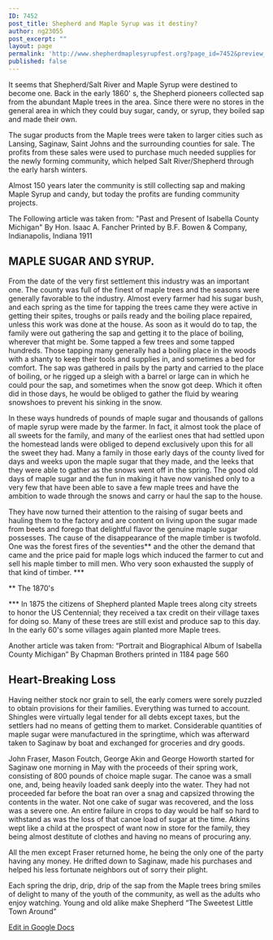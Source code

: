 ```yaml
---
ID: 7452
post_title: Shepherd and Maple Syrup was it destiny?
author: ng23055
post_excerpt: ""
layout: page
permalink: 'http://www.shepherdmaplesyrupfest.org?page_id=7452&preview_id=7452'
published: false
---
```

<p>It seems that Shepherd/Salt River and Maple Syrup were destined to become one. Back in the early 1860' s, the Shepherd pioneers collected sap from the abundant Maple trees in the area. Since there were no stores in the general area in which they could buy sugar, candy, or syrup, they boiled sap and made their own. </p>
<p>The sugar products from the Maple trees were taken to larger cities such as Lansing, Saginaw, Saint Johns and the surrounding counties for sale. The profits from these sales were used to purchase much needed supplies for the newly forming community, which helped Salt River/Shepherd through the early harsh winters. </p>
<p>Almost 150 years later the community is still collecting sap and making Maple Syrup and candy, but today the profits are funding community projects. </p>
<p>The Following article was taken from: "Past and Present of Isabella County Michigan" By Hon. Isaac A. Fancher Printed by B.F. Bowen & Company, Indianapolis, Indiana 1911 </p>
<h2>MAPLE SUGAR AND SYRUP. </h2>
<p>From the date of the very first settlement this industry was an important one. The county was full of the finest of maple trees and the seasons were generally favorable to the industry. Almost every farmer had his sugar bush, and each spring as the time for tapping the trees came they were active in getting their spites, troughs or pails ready and the boiling place repaired, unless this work was done at the house. As soon as it would do to tap, the family were out gathering the sap and getting it to the place of boiling, wherever that might be. Some tapped a few trees and some tapped hundreds. Those tapping many generally had a boiling place in the woods with a shanty to keep their tools and supplies in, and sometimes a bed for comfort. The sap was gathered in pails by the party and carried to the place of boiling, or he rigged up a sleigh with a barrel or large can in which he could pour the sap, and sometimes when the snow got deep. Which it often did in those days, he would be obliged to gather the fluid by wearing snowshoes to prevent his sinking in the snow. </p>
<p>In these ways hundreds of pounds of maple sugar and thousands of gallons of maple syrup were made by the farmer. In fact, it almost took the place of all sweets for the family, and many of the earliest ones that had settled upon the homestead lands were obliged to depend exclusively upon this for all the sweet they had. Many a family in those early days of the county lived for days and weeks upon the maple sugar that they made, and the leeks that they were able to gather as the snows went off in the spring. The good old days of maple sugar and the fun in making it have now vanished only to a very few that have been able to save a few maple trees and have the ambition to wade through the snows and carry or haul the sap to the house. </p>
<p>They have now turned their attention to the raising of sugar beets and hauling them to the factory and are content on living upon the sugar made from beets and forego that delightful flavor the genuine maple sugar possesses. The cause of the disappearance of the maple timber is twofold. One was the forest fires of the seventies** and the other the demand that came and the price paid for maple logs which induced the farmer to cut and sell his maple timber to mill men. Who very soon exhausted the supply of that kind of timber. *** </p>
<p>** The 1870's </p>
<p>*** In 1875 the citizens of Shepherd planted Maple trees along city streets to honor the US Centennial; they received a tax credit on their village taxes for doing so. Many of these trees are still exist and produce sap to this day. In the early 60's some villages again planted more Maple trees. </p>
<p>Another article was taken from: “Portrait and Biographical Album of Isabella County Michigan” By Chapman Brothers printed in 1184 page 560</p>
<h2>Heart-Breaking Loss</h2>
<p>Having neither stock nor grain to sell, the early comers were sorely puzzled to obtain provisions for their families. Everything was turned to account.  Shingles were virtually legal tender for all debts except taxes, but the settlers had no means of getting them to market.  Considerable quantities of maple sugar were manufactured in the springtime, which was afterward taken to Saginaw by boat and exchanged for groceries and dry goods.</p>
<p>John Fraser, Mason Foutch, George Akin and George Howorth started for Saginaw one morning in May with the proceeds of their spring work, consisting of 800 pounds of choice maple sugar.  The canoe was a small one, and, being heavily loaded sank deeply into the water.  They had not proceeded far before the boat ran over a snag and capsized throwing the contents in the water.  Not one cake of sugar was recovered, and the loss was a severe one.  An entire failure in crops to day would be half so hard to withstand as was the loss of that canoe load of sugar at the time.  Atkins wept like a child at the prospect of want now in store for the family, they being almost destitute of clothes and having no means of procuring any.</p>
<p>All the men except Fraser returned home, he being the only one of the party having any money.  He drifted down to Saginaw, made his purchases and helped his less fortunate neighbors out of sorry their plight.</p>
<p>Each spring the drip, drip, drip of the sap from the Maple trees bring smiles of delight to many of the youth of the community, as well as the adults who enjoy watching.  Young and old alike make Shepherd  “The Sweetest Little Town Around”</p>
<p></p>
<p><a href="https://docs.google.com/document/d/1WySe_sdwbjUmftuUaaXCkxVCa4LufUnzEpxAQNuK_YM/edit?usp=sharing">Edit in Google Docs</a></p>
<p></p>
<p></p>